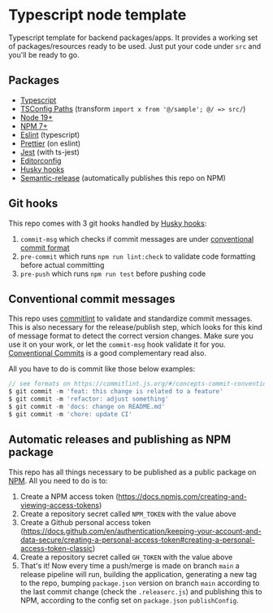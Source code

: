 # Typescript node template
Typescript template for backend packages/apps. It provides a working set of
packages/resources ready to be used. Just put your code under `src` and you'll
be ready to go.

## Packages
- [Typescript](https://www.typescriptlang.org/)
- [TSConfig Paths](https://github.com/dividab/tsconfig-paths) (transform `import x from '@/sample'; @/ => src/`)
- [Node 19+](https://nodejs.org/dist/latest-v19.x/docs/api/)
- [NPM 7+](https://nodejs.org/dist/latest-v19.x/docs/api/)
- [Eslint](https://typescript-eslint.io) (typescript)
- [Prettier](https://prettier.io/) (on eslint)
- [Jest](https://jestjs.io/docs/getting-started) (with ts-jest)
- [Editorconfig](https://editorconfig.org/)
- [Husky hooks](https://typicode.github.io/husky/#/)
- [Semantic-release](https://semantic-release.gitbook.io/semantic-release/) (automatically publishes this repo on NPM)

## Git hooks
This repo comes with 3 git hooks handled by [Husky hooks](https://typicode.github.io/husky/#/):
1. `commit-msg` which checks if commit messages are under [conventional commit format](https://commitlint.js.org/#/concepts-commit-conventions)
2. `pre-commit` which runs `npm run lint:check` to validate code formatting before actual committing
3. `pre-push` which runs `npm run test` before pushing code

## Conventional commit messages
This repo uses [commitlint](https://commitlint.js.org/#/) to validate and standardize commit
messages. This is also necessary for the release/publish step, which looks for this kind of message
format to detect the correct version changes. Make sure you use it on your work, or let the
`commit-msg` hook validate it for you. [Conventional Commits](https://www.conventionalcommits.org/en/v1.0.0/) is a good complementary read also.

All you have to do is commit like those below examples:
```ts
// see formats on https://commitlint.js.org/#/concepts-commit-conventions
$ git commit -m 'feat: this change is related to a feature'
$ git commit -m 'refactor: adjust something'
$ git commit -m 'docs: change on README.md'
$ git commit -m 'chore: update CI'
```

## Automatic releases and publishing as NPM package
This repo has all things necessary to be published as a public package on
[NPM](https://www.npmjs.com/). All you need to do is to:
1. Create a NPM access token (https://docs.npmjs.com/creating-and-viewing-access-tokens)
2. Create a repository secret called `NPM_TOKEN` with the value above
3. Create a Github personal access token (https://docs.github.com/en/authentication/keeping-your-account-and-data-secure/creating-a-personal-access-token#creating-a-personal-access-token-classic)
4. Create a repository secret called `GH_TOKEN` with the value above
5. That's it! Now every time a push/merge is made on branch `main` a release pipeline will run,
   building the application, generating a new tag to the repo, bumping `package.json` version on
   branch `main` according to the last commit change (check the `.releaserc.js`) and publishing this
   to NPM, according to the config set on `package.json` `publishConfig`.
